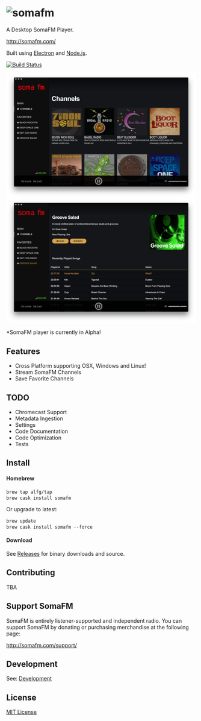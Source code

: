 # ![somafm](http://somafm.com/linktous/150x50sfm2_1.gif)
A Desktop SomaFM Player.

http://somafm.com/

Built using [Electron](http://electron.atom.io) and [Node.js](https://nodejs.org/).

[![Build Status](https://travis-ci.org/alfg/somafm.svg?branch=master)](https://travis-ci.org/alfg/somafm)

![somafm](screenshot-1.png)
![somafm](screenshot-2.png)


\*SomaFM player is currently in Alpha!

## Features
* Cross Platform supporting OSX, Windows and Linux!
* Stream SomaFM Channels
* Save Favorite Channels

## TODO
* Chromecast Support
* Metadata Ingestion
* Settings
* Code Documentation
* Code Optimization
* Tests

## Install 

#### Homebrew
```
brew tap alfg/tap
brew cask install somafm
```

Or upgrade to latest:
```
brew update
brew cask install somafm --force
```

#### Download
See [Releases](https://github.com/alfg/somafm/releases) for binary downloads and source.

## Contributing
TBA

## Support SomaFM
SomaFM is entirely listener-supported and independent radio. You can support SomaFM by 
donating or purchasing merchandise at the following page:

http://somafm.com/support/

## Development
See: [Development](DEVELOPMENT.md)

## License
[MIT License](http://alfg.mit-license.org/)
